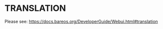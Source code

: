
TRANSLATION
===========

Please see: https://docs.bareos.org/DeveloperGuide/Webui.html#translation
